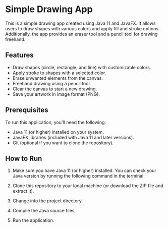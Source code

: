 # Simple Drawing App


This is a simple drawing app created using Java 11 and JavaFX. It allows users to draw shapes with various colors and apply fill and stroke options. Additionally, the app provides an eraser tool and a pencil tool for drawing freehand.

## Features

- Draw shapes (circle, rectangle, and line) with customizable colors.
- Apply stroke to shapes with a selected color.
- Erase unwanted elements from the canvas.
- Freehand drawing using a pencil tool.
- Clear the canvas to start a new drawing.
- Save your artwork in image format (PNG).

## Prerequisites

To run this application, you'll need the following:

- Java 11 (or higher) installed on your system.
- JavaFX libraries (included with Java 11 and later versions).
- Git (optional if you want to clone the repository).

## How to Run

1. Make sure you have Java 11 (or higher) installed. You can check your Java version by running the following command in the terminal:

2. Clone this repository to your local machine (or download the ZIP file and extract it).


3. Change into the project directory.


4. Compile the Java source files.


5. Run the application.


